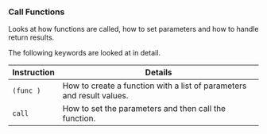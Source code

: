 ### Call Functions

Looks at how functions are called, how to set parameters and how to handle return results.

The following keywords are looked at in detail.

|Instruction|Details|
|---|---|
|`(func )`|How to create a function with a list of parameters and result values.|
|`call`|How to set the parameters and then call the function.|
